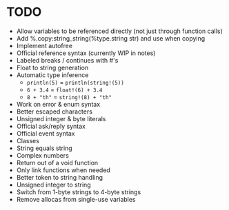 # TODO
- Allow variables to be referenced directly (not just through function calls)
- Add %.copy:string_string(%type.string str) and use when copying
- Implement autofree
- Official reference syntax (currently WIP in notes)
- Labeled breaks / continues with #'s
- Float to string generation
- Automatic type inference 
    - `println(5)` = `println(string!(5))`
    - `6 + 3.4` = `float!(6) + 3.4`
    - `8 + "th"` = `string!(8) + "th"`
- Work on error & enum syntax
- Better escaped characters
- Unsigned integer & byte literals
- Official ask/reply syntax
- Official event syntax
- Classes
- String equals string 
- Complex numbers
- Return out of a void function
- Only link functions when needed
- Better token to string handling
- Unsigned integer to string
- Switch from 1-byte strings to 4-byte strings
- Remove allocas from single-use variables